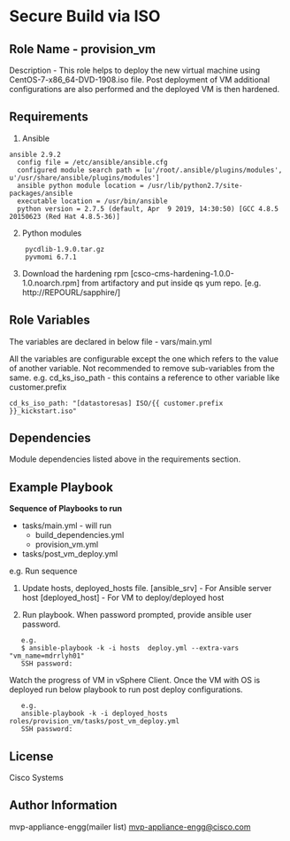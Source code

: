 # Secure Build via ISO

## Role Name - provision_vm
Description - This role helps to deploy the new virtual machine using CentOS-7-x86_64-DVD-1908.iso file. Post deployment of VM additional configurations are also performed and the deployed VM is then hardened.

## Requirements

1. Ansible 
```
ansible 2.9.2
  config file = /etc/ansible/ansible.cfg
  configured module search path = [u'/root/.ansible/plugins/modules', u'/usr/share/ansible/plugins/modules']
  ansible python module location = /usr/lib/python2.7/site-packages/ansible
  executable location = /usr/bin/ansible
  python version = 2.7.5 (default, Apr  9 2019, 14:30:50) [GCC 4.8.5 20150623 (Red Hat 4.8.5-36)]
```
2. Python modules
```
    pycdlib-1.9.0.tar.gz
    pyvmomi 6.7.1
```
3. Download the hardening rpm [csco-cms-hardening-1.0.0-1.0.noarch.rpm] from artifactory and put inside qs yum repo. [e.g. http://REPOURL/sapphire/]

## Role Variables

The variables are declared in below file - vars/main.yml

All the variables are configurable except the one which refers to the value of another variable. Not recommended to remove sub-variables from the same. 
e.g. cd_ks_iso_path - this contains a reference to other variable like customer.prefix
```
cd_ks_iso_path: "[datastoresas] ISO/{{ customer.prefix }}_kickstart.iso"
```

## Dependencies

Module dependencies listed above in the requirements section.


## Example Playbook

**Sequence of Playbooks to run**
- tasks/main.yml - will run
    - build_dependencies.yml
    - provision_vm.yml
- tasks/post_vm_deploy.yml

e.g. Run sequence
1. Update hosts, deployed_hosts file. 
[ansible_srv] - For Ansible server host
[deployed_host] - For VM to deploy/deployed host

2. Run playbook. When password prompted, provide ansible user password.

```
   e.g.
   $ ansible-playbook -k -i hosts  deploy.yml --extra-vars "vm_name=mdrrlyh01"
   SSH password:
```
   Watch the progress of VM in vSphere Client. Once the VM with OS is deployed run below playbook to run post deploy configurations.
```
   e.g.
   ansible-playbook -k -i deployed_hosts  roles/provision_vm/tasks/post_vm_deploy.yml
   SSH password:
```

## License

Cisco Systems

## Author Information

mvp-appliance-engg(mailer list) <mvp-appliance-engg@cisco.com>
